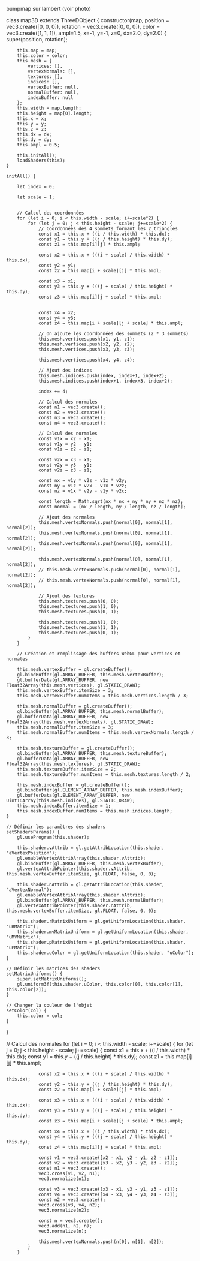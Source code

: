 
bumpmap sur lambert (voir photo)


class map3D extends ThreeDObject {
    constructor(map, position = vec3.create([0, 0, 0]), rotation = vec3.create([0, 0, 0]), color = vec3.create([1, 1, 1]), ampl=1.5, x=-1, y=-1, z=0, dx=2.0, dy=2.0) {
        super(position, rotation);
        
        this.map = map;
        this.color = color;
        this.mesh = {
			vertices: [],
			vertexNormals: [],
			textures: [],
			indices: [],
            vertexBuffer: null,
            normalBuffer: null,
            indexBuffer: null
        };
        this.width = map.length;
        this.height = map[0].length;
        this.x = x;
        this.y = y;
        this.z = z;
        this.dx = dx;
        this.dy = dy;
        this.ampl = 0.5;

        this.initAll();
        loadShaders(this);
    }

    initAll() {

        let index = 0;

		let scale = 1;


        // Calcul des coordonnées
        for (let i = 0; i < this.width - scale; i+=scale*2) {
            for (let j = 0; j < this.height - scale; j+=scale*2) {
                // Coordonnées des 4 sommets formant les 2 triangles
                const x1 = this.x + ((i / this.width) * this.dx);
                const y1 = this.y + ((j / this.height) * this.dy);
                const z1 = this.map[i][j] * this.ampl;

                const x2 = this.x + (((i + scale) / this.width) * this.dx);
                const y2 = y1;
                const z2 = this.map[i + scale][j] * this.ampl;

                const x3 = x1;
                const y3 = this.y + (((j + scale) / this.height) * this.dy);
                const z3 = this.map[i][j + scale] * this.ampl;


                const x4 = x2;
                const y4 = y3;
                const z4 = this.map[i + scale][j + scale] * this.ampl;

                // On ajoute les coordonnées des sommets (2 * 3 sommets)
                this.mesh.vertices.push(x1, y1, z1);
                this.mesh.vertices.push(x2, y2, z2);
				this.mesh.vertices.push(x3, y3, z3);

                this.mesh.vertices.push(x4, y4, z4);

                // Ajout des indices
                this.mesh.indices.push(index, index+1, index+2);
                this.mesh.indices.push(index+1, index+3, index+2);

				index += 4;

                // Calcul des normales
                const n1 = vec3.create();
                const n2 = vec3.create();
                const n3 = vec3.create();
                const n4 = vec3.create();

                // Calcul des normales
				const v1x = x2 - x1;
				const v1y = y2 - y1;
				const v1z = z2 - z1;

				const v2x = x3 - x1;
				const v2y = y3 - y1;
				const v2z = z3 - z1;

				const nx = v1y * v2z - v1z * v2y;
				const ny = v1z * v2x - v1x * v2z;
				const nz = v1x * v2y - v1y * v2x;

				const length = Math.sqrt(nx * nx + ny * ny + nz * nz);
				const normal = [nx / length, ny / length, nz / length];

				// Ajout des normales
				this.mesh.vertexNormals.push(normal[0], normal[1], normal[2]);
				this.mesh.vertexNormals.push(normal[0], normal[1], normal[2]);
				this.mesh.vertexNormals.push(normal[0], normal[1], normal[2]);

				this.mesh.vertexNormals.push(normal[0], normal[1], normal[2]);
				// this.mesh.vertexNormals.push(normal[0], normal[1], normal[2]);
				// this.mesh.vertexNormals.push(normal[0], normal[1], normal[2]);

				// Ajout des textures
				this.mesh.textures.push(0, 0);
				this.mesh.textures.push(1, 0);
				this.mesh.textures.push(0, 1);

				this.mesh.textures.push(1, 0);
				this.mesh.textures.push(1, 1);
				this.mesh.textures.push(0, 1);
            }
        }

        // Création et remplissage des buffers WebGL pour vertices et normales

		this.mesh.vertexBuffer = gl.createBuffer();
		gl.bindBuffer(gl.ARRAY_BUFFER, this.mesh.vertexBuffer);
		gl.bufferData(gl.ARRAY_BUFFER, new Float32Array(this.mesh.vertices), gl.STATIC_DRAW);
		this.mesh.vertexBuffer.itemSize = 3;
		this.mesh.vertexBuffer.numItems = this.mesh.vertices.length / 3;

		this.mesh.normalBuffer = gl.createBuffer();
		gl.bindBuffer(gl.ARRAY_BUFFER, this.mesh.normalBuffer);
		gl.bufferData(gl.ARRAY_BUFFER, new Float32Array(this.mesh.vertexNormals), gl.STATIC_DRAW);
		this.mesh.normalBuffer.itemSize = 3;
		this.mesh.normalBuffer.numItems = this.mesh.vertexNormals.length / 3;

		this.mesh.textureBuffer = gl.createBuffer();
		gl.bindBuffer(gl.ARRAY_BUFFER, this.mesh.textureBuffer);
		gl.bufferData(gl.ARRAY_BUFFER, new Float32Array(this.mesh.textures), gl.STATIC_DRAW);
		this.mesh.textureBuffer.itemSize = 2;
		this.mesh.textureBuffer.numItems = this.mesh.textures.length / 2;

		this.mesh.indexBuffer = gl.createBuffer();
		gl.bindBuffer(gl.ELEMENT_ARRAY_BUFFER, this.mesh.indexBuffer);
		gl.bufferData(gl.ELEMENT_ARRAY_BUFFER, new Uint16Array(this.mesh.indices), gl.STATIC_DRAW);
		this.mesh.indexBuffer.itemSize = 1;
		this.mesh.indexBuffer.numItems = this.mesh.indices.length;
    }

    // Définir les paramètres des shaders
	setShadersParams() {
		gl.useProgram(this.shader);

		this.shader.vAttrib = gl.getAttribLocation(this.shader, "aVertexPosition");
		gl.enableVertexAttribArray(this.shader.vAttrib);
		gl.bindBuffer(gl.ARRAY_BUFFER, this.mesh.vertexBuffer);
		gl.vertexAttribPointer(this.shader.vAttrib, this.mesh.vertexBuffer.itemSize, gl.FLOAT, false, 0, 0);

		this.shader.nAttrib = gl.getAttribLocation(this.shader, "aVertexNormal");
		gl.enableVertexAttribArray(this.shader.nAttrib);
		gl.bindBuffer(gl.ARRAY_BUFFER, this.mesh.normalBuffer);
		gl.vertexAttribPointer(this.shader.nAttrib, this.mesh.vertexBuffer.itemSize, gl.FLOAT, false, 0, 0);

		this.shader.rMatrixUniform = gl.getUniformLocation(this.shader, "uRMatrix");
		this.shader.mvMatrixUniform = gl.getUniformLocation(this.shader, "uMVMatrix");
		this.shader.pMatrixUniform = gl.getUniformLocation(this.shader, "uPMatrix");
		this.shader.uColor = gl.getUniformLocation(this.shader, "uColor");
	}

    // Définir les matrices des shaders
    setMatrixUniforms() {
		super.setMatrixUniforms();
		gl.uniform3f(this.shader.uColor, this.color[0], this.color[1], this.color[2]);
	}

    // Changer la couleur de l'objet
    setColor(col) {
        this.color = col;
    }
}



// Calcul des normales
		for (let i = 0; i < this.width - scale; i+=scale) {
            for (let j = 0; j < this.height - scale; j+=scale) {
				const x1 = this.x + ((i / this.width) * this.dx);
				const y1 = this.y + ((j / this.height) * this.dy);
				const z1 = this.map[i][j] * this.ampl;

				const x2 = this.x + (((i + scale) / this.width) * this.dx);
				const y2 = this.y + ((j / this.height) * this.dy);
				const z2 = this.map[i + scale][j] * this.ampl;

				const x3 = this.x + (((i + scale) / this.width) * this.dx);
				const y3 = this.y + (((j + scale) / this.height) * this.dy);
				const z3 = this.map[i + scale][j + scale] * this.ampl;

				const x4 = this.x + ((i / this.width) * this.dx);
				const y4 = this.y + (((j + scale) / this.height) * this.dy);
				const z4 = this.map[i][j + scale] * this.ampl;
				
				const v1 = vec3.create([x2 - x1, y2 - y1, z2 - z1]);
				const v2 = vec3.create([x3 - x2, y3 - y2, z3 - z2]);
				const n1 = vec3.create();
				vec3.cross(v1, v2, n1);
				vec3.normalize(n1);

				const v3 = vec3.create([x3 - x1, y3 - y1, z3 - z1]);
				const v4 = vec3.create([x4 - x3, y4 - y3, z4 - z3]);
				const n2 = vec3.create();
				vec3.cross(v3, v4, n2);
				vec3.normalize(n2);

				const n = vec3.create();
				vec3.add(n1, n2, n);
				vec3.normalize(n);

				this.mesh.vertexNormals.push(n[0], n[1], n[2]);
			}
		}
